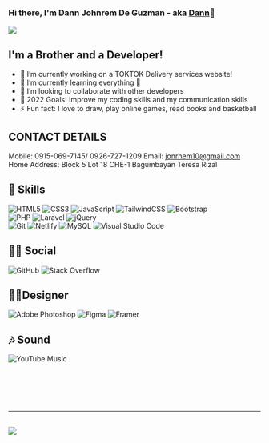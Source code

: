 ### Hi there, I'm Dann Johnrem De Guzman - aka [Dann][website]👋
<a heref="https://github.com/DannJohnrem"><img src="https://img.shields.io/github/followers/{DannJohnrem}.svg?style=social&label=Follow&maxAge=2592000"></a>
## I'm a Brother and a Developer!

- 🔭 I’m currently working on a TOKTOK Delivery services website!
- 🌱 I’m currently learning everything 🤣
- 👯 I’m looking to collaborate with other developers
- 🥅 2022 Goals: Improve my coding skills and my communication skills
- ⚡ Fun fact: I love to draw, play online games, read books and basketball

## CONTACT DETAILS
  Mobile: 0915-069-7145/ 0926-727-1209
  Email: jonrhem10@gmail.com
  Home Address: Block 5 Lot 18 CHE-1 Bagumbayan Teresa Rizal

<!-- 
### Languages and Tools: -->

<!-- <img align="left" alt="Visual Studio Code" width="30px" src="https://raw.githubusercontent.com/github/explore/80688e429a7d4ef2fca1e82350fe8e3517d3494d/topics/visual-studio-code/visual-studio-code.png" />
<!-- <img align="left" alt="HTML5" width="30px" src="https://raw.githubusercontent.com/github/explore/80688e429a7d4ef2fca1e82350fe8e3517d3494d/topics/html/html.png" /> -->
<!-- ![HTML5](https://img.shields.io/badge/html5-%23E34F26.svg?style=for-the-badge&logo=html5&logoColor=white) -->
<!-- <img align="left" alt="CSS3" width="30px" src="https://raw.githubusercontent.com/github/explore/80688e429a7d4ef2fca1e82350fe8e3517d3494d/topics/css/css.png" />
<img align="left" alt="JavaScript" width="30px" src="https://raw.githubusercontent.com/github/explore/80688e429a7d4ef2fca1e82350fe8e3517d3494d/topics/javascript/javascript.png" />
<img align="left" alt="MySQL" width="30px" src="https://raw.githubusercontent.com/github/explore/80688e429a7d4ef2fca1e82350fe8e3517d3494d/topics/mysql/mysql.png" />
<img align="left" alt="Laravel" width="30px" src="https://raw.githubusercontent.com/github/explore/80688e429a7d4ef2fca1e82350fe8e3517d3494d/topics/laravel/laravel.png" />
<img align="left" alt="TailWind" width="30px" src="https://raw.githubusercontent.com/github/explore/80688e429a7d4ef2fca1e82350fe8e3517d3494d/topics/tailwind/tailwind.png" />
<img align="left" alt="Git" width="30px" src="https://raw.githubusercontent.com/github/explore/80688e429a7d4ef2fca1e82350fe8e3517d3494d/topics/git/git.png" />
<img align="left" alt="GitHub" width="30px" src="https://raw.githubusercontent.com/github/explore/78df643247d429f6cc873026c0622819ad797942/topics/github/github.png" />
<img align="left" alt="JQuery" width="30px" src="https://raw.githubusercontent.com/github/explore/80688e429a7d4ef2fca1e82350fe8e3517d3494d/topics/jquery/jquery.png" />
<img align="left" alt="Angular" width="30px" src="https://raw.githubusercontent.com/github/explore/80688e429a7d4ef2fca1e82350fe8e3517d3494d/topics/Angular/Angular.png" /> -->

## 🚀 Skills
![HTML5](https://img.shields.io/badge/html5-%23E34F26.svg?style=for-the-badge&logo=html5&logoColor=white)
![CSS3](https://img.shields.io/badge/CSS3-1572B6?style=for-the-badge&logo=css3&logoColor=white)
![JavaScript](https://img.shields.io/badge/JavaScript-323330?style=for-the-badge&logo=javascript&logoColor=F7DF1E)
![TailwindCSS](https://img.shields.io/badge/Tailwind_CSS-38B2AC?style=for-the-badge&logo=tailwind-css&logoColor=white)
![Bootstrap](https://img.shields.io/badge/Bootstrap-563D7C?style=for-the-badge&logo=bootstrap&logoColor=white)
<br>
![PHP](https://img.shields.io/badge/php-%23777BB4.svg?style=for-the-badge&logo=php&logoColor=white)
![Laravel](https://img.shields.io/badge/Laravel-FF2D20?style=for-the-badge&logo=laravel&logoColor=white)
![jQuery](https://img.shields.io/badge/jQuery-0769AD?style=for-the-badge&logo=jquery&logoColor=white)
<br>
![Git](https://img.shields.io/badge/git-%23F05033.svg?style=for-the-badge&logo=git&logoColor=white)
![Netlify](	https://img.shields.io/badge/Netlify-00C7B7?style=for-the-badge&logo=netlify&logoColor=white)
![MySQL](https://img.shields.io/badge/MySQL-00000F?style=for-the-badge&logo=mysql&logoColor=white)
![Visual Studio Code](https://img.shields.io/badge/Visual%20Studio%20Code-0078d7.svg?style=for-the-badge&logo=visual-studio-code&logoColor=white)

## 👨👩 Social
![GitHub](https://img.shields.io/badge/github-%23121011.svg?style=for-the-badge&logo=github&logoColor=white)
![Stack Overflow](https://img.shields.io/badge/Stack_Overflow-FE7A16?style=for-the-badge&logo=stack-overflow&logoColor=white)

## 🎨🎨Designer
![Adobe Photoshop](https://aleen42.github.io/badges/src/photoshop.svg)
![Figma](https://img.shields.io/badge/figma-%23F24E1E.svg?style=for-the-badge&logo=figma&logoColor=white)
![Framer](https://img.shields.io/badge/Framer-black?style=for-the-badge&logo=framer&logoColor=blue)


## 🎶 Sound
![YouTube Music](https://img.shields.io/badge/YouTube_Music-FF0000?style=for-the-badge&logo=youtube-music&logoColor=white)


<br>
<br>

[website]: https://dannportfolio.netlify.com
[laravelApp]: https://github.com/DannJohnrem/PIZZAHOUSE
[twitter]: https://twitter.com/AJohnrem
[youtube]: https://www.youtube.com/channel/UCGuNwKbOl-NBaApHOi0zaPA?view_as=subscriber
[instagram]: https://www.instagram.com/djadgq/
[linkedin]: https://www.linkedin.com/in/dann-johnrem-de-guzman-97233319b/

<br>
<br>

----

<br>

<img src="https://i.ibb.co/0MZzJ2d/download.png" border="0">
